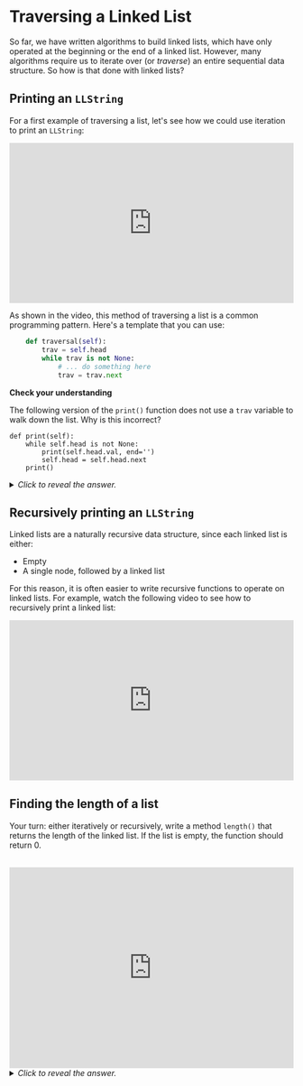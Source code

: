 # Traversing a Linked List

So far, we have written algorithms to build linked lists, which have only operated at the beginning or the end of a linked list. However, many algorithms require us to iterate over (or *traverse*) an entire sequential data structure. So how is that done with linked lists?

## Printing an `LLString`

For a first example of traversing a list, let's see how we could use iteration to print an `LLString`:

<div
  style="position: relative; padding-bottom: 56.25%; height: 0;">
  <iframe
    src="https://www.youtube.com/embed/JYBBTuOzsrU"
    title="YouTube video player"
    frameborder="0"
    allow="accelerometer; autoplay; clipboard-write; encrypted-media; gyroscope; picture-in-picture"
    allowfullscreen
    style="position: absolute; top: 0; left: 0; width: 100%; height: 100%;">
  </iframe>
</div>

As shown in the video, this method of traversing a list is a common programming pattern. Here's a template that you can use:

```python
    def traversal(self):
        trav = self.head
        while trav is not None:
            # ... do something here
            trav = trav.next
```

<aside>
<b>Check your understanding</b>
<p>The following version of the <code>print()</code> function does not use a <code>trav</code> variable to walk down the list. Why is this incorrect?</p>
<pre><code class="language-python">def print(self):
    while self.head is not None:
        print(self.head.val, end='')
        self.head = self.head.next
    print()
</code></pre>
<details>
<summary>
<i>Click to reveal the answer.</i>
</summary>
<p><b>Answer.</b> Although this will print out the string (seemingly correctly), in the process it changes <code>self.head</code> and therefore loses the reference to the beginning of the list. In other words, it corrupts the linked list object. For this reason, you should always use a local variable to keep track of your position in the list as you walk down it.</p>
</details>
</aside>

## Recursively printing an `LLString`

Linked lists are a naturally recursive data structure, since each linked list is either:

* Empty
* A single node, followed by a linked list

For this reason, it is often easier to write recursive functions to operate on linked lists. For example, watch the following video to see how to recursively print a linked list:

<div
  style="position: relative; padding-bottom: 56.25%; height: 0;">
  <iframe
    src="https://www.youtube.com/embed/kn_bZVtwh2U"
    title="YouTube video player"
    frameborder="0"
    allow="accelerometer; autoplay; clipboard-write; encrypted-media; gyroscope; picture-in-picture"
    allowfullscreen
    style="position: absolute; top: 0; left: 0; width: 100%; height: 100%;">
  </iframe>
</div>

## Finding the length of a list

Your turn: either iteratively or recursively, write a method `length()` that returns the length of the linked list. If the list is empty, the function should return 0.

<br>
<iframe src="https://trinket.io/embed/python3/7e595b62cf" width="100%" height="356" frameborder="0" marginwidth="0" marginheight="0" allowfullscreen></iframe>

<details>
<summary>
<i>Click to reveal the answer.</i>
</summary>
<p>Here's the iterative version:</p>
<pre><code class="language-python">def length(self):
    trav = self.head
    count = 0
    while trav is not None:
        count += 1
        trav = trav.next
    return count
</code></pre>
<p>And here's the recursive version:</p>
<pre><code class="language-python">def length(self):
    return self.__length(self.head)
</code></pre>
<pre><code class="language-python">def __length(self, node):
    if node is None:
        return 0
    else:
        return 1 + self.__length(node.next)
</code></pre>
</details> 
